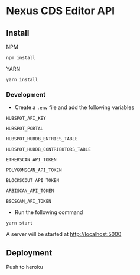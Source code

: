 # Nexus CDS Editor API

## Install

NPM

```
npm install
```

YARN

```
yarn install
```

### Development

- Create a `.env` file and add the following variables

`HUBSPOT_API_KEY`

`HUBSPOT_PORTAL`

`HUBSPOT_HUBDB_ENTRIES_TABLE`

`HUBSPOT_HUBDB_CONTRIBUTORS_TABLE`

`ETHERSCAN_API_TOKEN`

`POLYGONSCAN_API_TOKEN`

`BLOCKSCOUT_API_TOKEN`

`ARBISCAN_API_TOKEN`

`BSCSCAN_API_TOKEN`

- Run the following command

```
yarn start
```

A server will be started at [http://localhost:5000](http://localhost:5000)

## Deployment

Push to heroku
